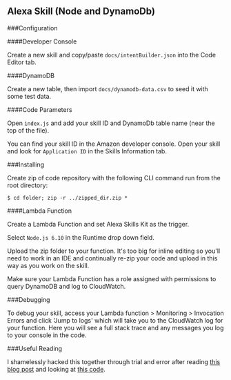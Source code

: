 ## Alexa Skill (Node and DynamoDb)

###Configuration

####Developer Console

Create a new skill and copy/paste ```docs/intentBuilder.json``` into the Code Editor tab.


####DynamoDB

Create a new table, then import ```docs/dynamodb-data.csv``` to seed it with some test data.


####Code Parameters

Open ```index.js``` and add your skill ID and DynamoDb table name (near the top of the file).

You can find your skill ID in the Amazon developer console. Open your skill and look for ```Application ID``` in the Skills Information tab.

###Installing

Create zip of code repository with the following CLI command run from the root directory:

```
$ cd folder; zip -r ../zipped_dir.zip *
```

####Lambda Function

Create a Lambda Function and set Alexa Skills Kit as the trigger.  

Select ```Node.js 6.10``` in the Runtime drop down field.

Upload the zip folder to your function. It's too big for inline editing so you'll need to work in an IDE and continually re-zip your code and upload in this way as you work on the skill.

Make sure your Lambda Function has a role assigned with permissions to query DynamoDB and log to CloudWatch.

###Debugging

To debug your skill, access your Lambda function > Monitoring > Invocation Errors and click 'Jump to logs' which will take you to the CloudWatch log for your function. Here you will see a full stack trace and any messages you log to your console in the code.

###Useful Reading

I shamelessly hacked this together through trial and error after reading [this blog post](https://codeburst.io/how-to-create-an-alexa-skill-with-node-js-and-dynamodb-3c9d5e9661) and looking at [this code](https://github.com/alexa/alexa-cookbook/blob/master/aws/Amazon-DynamoDB/read/src/index.js).